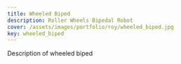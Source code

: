 ```yaml
---
title: Wheeled Biped
description: Roller Wheels Bipedal Robot
cover: /assets/images/portfolio/roy/wheeled_biped.jpg
key: wheeled_biped
---
```


Description of wheeled biped
